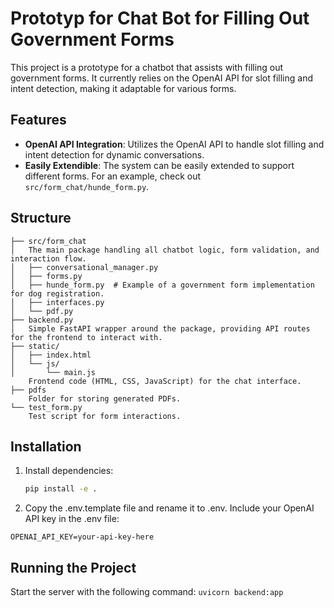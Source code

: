 # Prototyp for Chat Bot for Filling Out Government Forms

This project is a prototype for a chatbot that assists with filling out government forms. It currently relies on the OpenAI API for slot filling and intent detection, making it adaptable for various forms.

## Features
- **OpenAI API Integration**: Utilizes the OpenAI API to handle slot filling and intent detection for dynamic conversations.
- **Easily Extendible**: The system can be easily extended to support different forms. For an example, check out `src/form_chat/hunde_form.py`.
  
## Structure

```
├── src/form_chat
│   The main package handling all chatbot logic, form validation, and interaction flow.
│   ├── conversational_manager.py
│   ├── forms.py
│   ├── hunde_form.py  # Example of a government form implementation for dog registration.
│   ├── interfaces.py
│   └── pdf.py
├── backend.py 
│   Simple FastAPI wrapper around the package, providing API routes for the frontend to interact with.
├── static/
│   ├── index.html
│   └── js/
│       └── main.js
    Frontend code (HTML, CSS, JavaScript) for the chat interface.
├── pdfs
    Folder for storing generated PDFs.
└── test_form.py
    Test script for form interactions.

```

## Installation

1. Install dependencies:
   ```bash
   pip install -e .
   ```

2. Copy the .env.template file and rename it to .env. Include your OpenAI API key in the .env file:

```OPENAI_API_KEY=your-api-key-here```


## Running the Project
Start the server with the following command:
```uvicorn backend:app```

